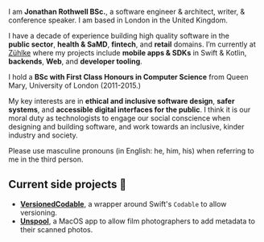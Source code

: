 I am **Jonathan Rothwell BSc.**, a software engineer & architect, writer, & conference speaker. I am based in London in the United Kingdom.

I have a decade of experience building high quality software in the **public sector**, **health & SaMD**, **fintech**, and **retail** domains. I’m currently at [Zühlke](https://zuhlke.com) where my projects include **mobile apps & SDKs** in Swift & Kotlin, **backends**, **Web**, and **developer tooling**.

I hold a **BSc with First Class Honours in Computer Science** from Queen Mary, University of London (2011-2015.)

My key interests are in **ethical and inclusive software design**, **safer systems**, and **accessible digital interfaces for the public**. I think it is our moral duty as technologists to engage our social conscience when designing and building software, and work towards an inclusive, kinder industry and society.

Please use masculine pronouns (in English: he, him, his) when referring to me in the third person.

## Current side projects 🧪
* **[VersionedCodable](https://github.com/jrothwell/VersionedCodable)**, a wrapper around Swift's `Codable` to allow versioning.
* **[Unspool](https://unspool.app)**, a MacOS app to allow film photographers to add metadata to their scanned photos.
